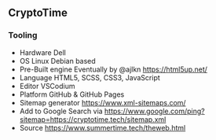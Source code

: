 ## CryptoTime

### Tooling

- Hardware Dell
- OS Linux Debian based
- Pre-Built engine Eventually by @ajlkn https://html5up.net/
- Language HTML5, SCSS, CSS3, JavaScript
- Editor VSCodium
- Platform GitHub & GitHub Pages
- Sitemap generator https://www.xml-sitemaps.com/
- Add to Google Search via https://www.google.com/ping?sitemap=https://cryptotime.tech/sitemap.xml
- Source https://www.summertime.tech/theweb.html
